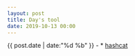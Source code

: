 ```yaml
---
layout: post
title: Day's tool
date: 2019-10-13 00:00
---
```


<time>{{ post.date | date:"%d %b" }} - </time> * [hashcat](https://rajoul.github.io/vulnhub)
